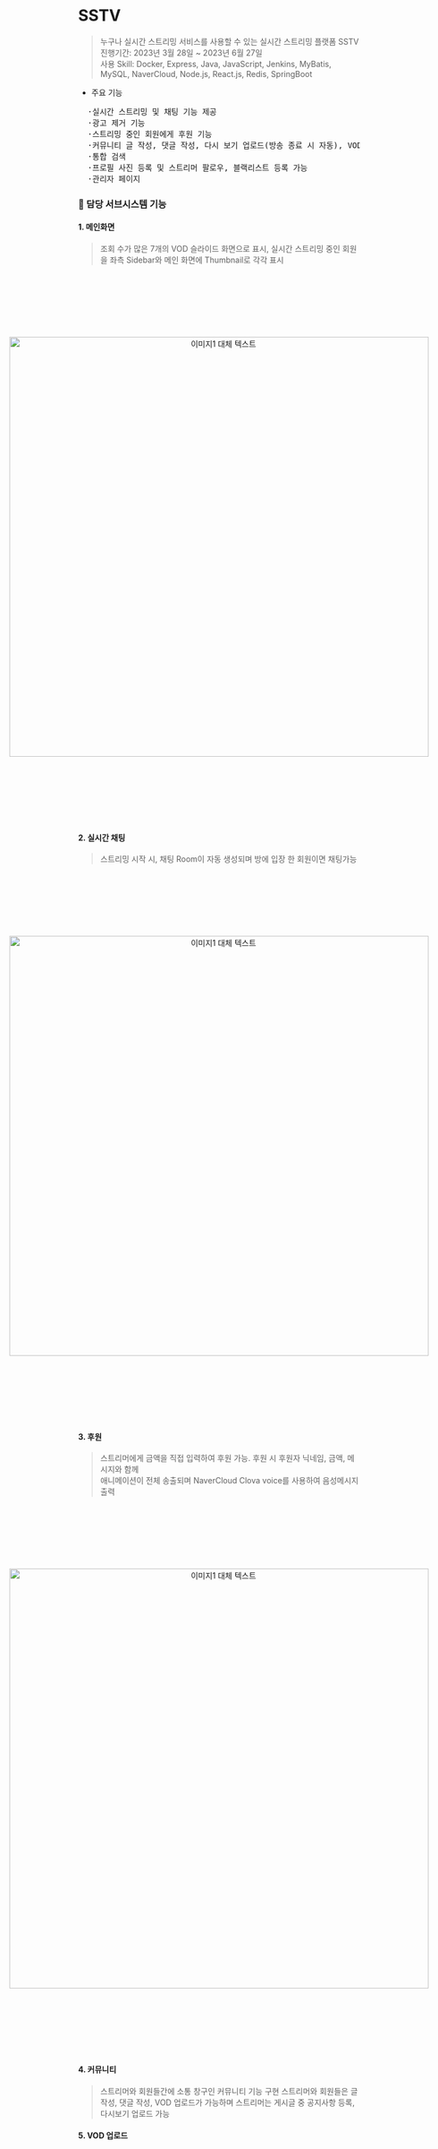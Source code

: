 # SSTV

> 누구나 실시간 스트리밍 서비스를 사용할 수 있는 실시간 스트리밍 플랫폼 SSTV  
진행기간: 2023년 3월 28일 ~ 2023년 6월 27일  
사용 Skill: Docker, Express, Java, JavaScript, Jenkins, MyBatis, MySQL, NaverCloud, Node.js, React.js, Redis, SpringBoot

+ 주요 기능
<pre>
  ·실시간 스트리밍 및 채팅 기능 제공
  ·광고 제거 기능
  ·스트리밍 중인 회원에게 후원 기능
  ·커뮤니티 글 작성, 댓글 작성, 다시 보기 업로드(방송 종료 시 자동), VOD 업로드
  ·통합 검색
  ·프로필 사진 등록 및 스트리머 팔로우, 블랙리스트 등록 가능
  ·관리자 페이지
</pre>

### 🚗 담당 서브시스템 기능
#### 1. 메인화면
> 조회 수가 많은 7개의 VOD 슬라이드 화면으로 표시, 실시간 스트리밍 중인 회원을 좌측 Sidebar와 메인 화면에 Thumbnail로 각각 표시
<div style="display: flex; justify-content: center;">
    <p align="center">
    <img src="https://github.com/jcjee6276/sstv-result/assets/121541152/c0a228db-3a31-47f2-8f80-7358f654b5e2" alt="이미지1 대체 텍스트" style="flex: 1; margin: 100px;" width="750"/>
  </div>

#### 2. 실시간 채팅
> 스트리밍 시작 시, 채팅 Room이 자동 생성되며 방에 입장 한 회원이면 채팅가능
<div style="display: flex; justify-content: center;">
    <p align="center">
    <img src="https://github.com/jcjee6276/sstv-result/assets/121541152/9499f2dd-750c-4919-a517-12e0128cb8f2" alt="이미지1 대체 텍스트" style="flex: 1; margin: 100px;" width="750"/>
 </div>

#### 3. 후원
> 스트리머에게 금액을 직접 입력하여 후원 가능. 후원 시 후원자 닉네임, 금액, 메시지와 함께  
애니메이션이 전체 송출되며 NaverCloud Clova voice를 사용하여 음성메시지 출력
<div style="display: flex; justify-content: center;">
    <p align="center">
    <img src="https://github.com/jcjee6276/sstv-result/assets/121541152/e28b6dea-fbf2-4313-8e94-ca6c707059cd" alt="이미지1 대체 텍스트" style="flex: 1; margin: 100px;" width="750"/>
 </div>

#### 4. 커뮤니티
> 스트리머와 회원들간에 소통 창구인 커뮤니티 기능 구현 스트리머와 회원들은 글 작성, 댓글 작성, VOD 업로드가 가능하며
스트리머는 게시글 중 공지사항 등록, 다시보기 업로드 가능


#### 5. VOD 업로드
<div style="display: flex; justify-content: center;">
    <p align="center">
      <img src="https://github.com/jcjee6276/sstv-result/assets/121541152/62bb0bc1-7569-4421-a00b-18c00619f3dc" alt="이미지1 대체 텍스트" style="flex: 1; margin: 100px;" width="380"/>
      <img src="https://github.com/jcjee6276/sstv-result/assets/121541152/c95b7ca0-368c-49d9-84ab-9b5fe14bf1d2" alt="이미지1 대체 텍스트" style="flex: 1; margin: 100px;" width="380"/>
      <img src="https://github.com/jcjee6276/sstv-result/assets/121541152/eb8ab368-c1f7-4e8c-b7a3-089bee123b16" alt="이미지1 대체 텍스트" style="flex: 1; margin: 100px;" width="380"/>
    </p>
  </div>






### 🔥 ERD 
![ERD1](https://github.com/jcjee6276/sstv-result/assets/121541152/9bb063be-21f9-4eda-951a-60864838cb1e)

### 🌈 Class Diagram
![classdiagram1](https://github.com/jcjee6276/sstv-result/assets/121541152/6d2015b3-fb04-488e-90be-eba52dc3d65b)

---
### 📃 웹 아키텍처 
![3](https://github.com/jcjee6276/sstv-result/assets/121541152/679ddc94-9201-49a7-8f76-a2672fa96fe5)

#### 사용 기술 스택
![4](https://github.com/jcjee6276/sstv-result/assets/121541152/1e623117-e073-4b66-90f8-0f12798b1c1e)
---

### ☁ Cloud Infra
![1](https://github.com/jcjee6276/sstv-result/assets/121541152/2d7d04ce-c1e0-4c05-9faf-84685348c0f2)
---




## ℹ️  프로젝트 산출물 

---

### **[프로젝트 정보](https://ncamp.magicecole.com/Home/Project/d31fc2a2-9ba8-446d-992e-e24ab19a4ba1?page=1&groupId=0)**

### **[GitHub](https://github.com/jcjee6276/sstv-result)**

### **[발표영상](https://youtu.be/1nqyNu48TiA?t=1216)**    

### **[시연영상](https://www.youtube.com/watch?v=LyKCa4ITB6g&t=4s)**
